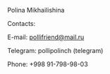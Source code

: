 Polina Mikhailishina

Contacts:

E-mail: pollifriend@mail.ru

Telegram: pollipolinch (telegram)

Phone: +998 91-798-98-03
